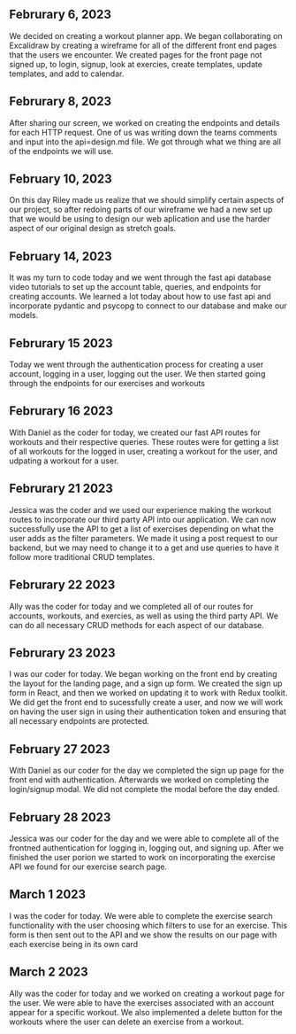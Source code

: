 ## Februrary 6, 2023

We decided on creating a workout planner app. We began collaborating on Excalidraw by creating a wireframe for all of the different front end pages that the users we encounter.
We created pages for the front page not signed up, to login, signup, look at exercies, create templates, update templates, and add to calendar.

## Februrary 8, 2023

After sharing our screen, we worked on creating the endpoints and details for each HTTP request. One of us was writing down the teams comments and input into the api=design.md file.
We got through what we thing are all of the endpoints we will use.

## February 10, 2023

On this day Riley made us realize that we should simplify certain aspects of our project, so after redoing parts of our wireframe we had a new set up that we would be using to design our web aplication and use the harder aspect of our original design as stretch goals.

## February 14, 2023

It was my turn to code today and we went through the fast api database video tutorials to set up the account table, queries, and endpoints for creating accounts. We learned a lot today about how to use fast api and incorporate pydantic and psycopg to connect to our database and make our models.

## Februrary 15 2023

Today we went through the authentication process for creating a user account, logging in a user, logging out the user. We then started going through the endpoints for our exercises and workouts

## Februrary 16 2023

With Daniel as the coder for today, we created our fast API routes for workouts and their respective queries. These routes were for getting a list of all workouts for the logged in user, creating a workout for the user, and udpating a workout for a user.

## Februrary 21 2023

Jessica was the coder and we used our experience making the workout routes to incorporate our third party API into our application. We can now successfully use the API to get a list of exercises depending on what the user adds as the filter parameters. We made it using a post request to our backend, but we may need to change it to a get and use queries to have it follow more traditional CRUD templates.

## Februrary 22 2023

Ally was the coder for today and we completed all of our routes for accounts, workouts, and exercies, as well as using the third party API. We can do all necessary CRUD methods for each aspect of our database.

## Februrary 23 2023

I was our coder for today. We began working on the front end by creating the layout for the landing page, and a sign up form. We created the sign up form in React, and then we worked on updating it to work with Redux toolkit. We did get the front end to sucessfully create a user, and now we will work on having the user sign in using their authentication token and ensuring that all necessary endpoints are protected.

## February 27 2023

With Daniel as our coder for the day we completed the sign up page for the front end with authentication. Afterwards we worked on completing the login/signup modal. We did not complete the modal before the day ended.

## February 28 2023

Jessica was our coder for the day and we were able to complete all of the frontned authentication for logging in, logging out, and signing up. After we finished the user porion we started to work on incorporating the exercise API we found for our exercise search page.

## March 1 2023

I was the coder for today. We were able to complete the exercise search functionality with the user choosing which filters to use for an exercise. This form is then sent out to the API and we show the results on our page with each exercise being in its own card

## March 2 2023

Ally was the coder for today and we worked on creating a workout page for the user. We were able to have the exercises associated with an account appear for a specific workout. We also implemented a delete button for the workouts where the user can delete an exercise from a workout.
